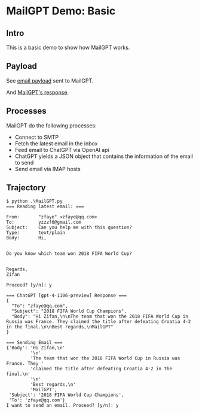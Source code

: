 # MailGPT Demo: Basic

## Intro

This is a basic demo to show how MailGPT works.

## Payload

See [email payload](./payload.txt) sent to MailGPT.

And [MailGPT's response](./response.txt).

## Processes

MailGPT do the following processes:

- Connect to SMTP 
- Fetch the latest email in the inbox
- Feed email to ChatGPT via OpenAI api
- ChatGPT yields a JSON object that contains the information of the email to send
- Send email via IMAP hosts

## Trajectory

```plaintext
$ python .\MailGPT.py
=== Reading latest email: ===

From:       "zfaye" <zfaye@qq.com>
To:         yzzzf0@gmail.com
Subject:    Can you help me with this question?
Type:       text/plain
Body:       Hi,


Do you know which team won 2018 FIFA World Cup?


Regards,
Zifan

Proceed? [y/n]: y

=== ChatGPT [gpt-4-1106-preview] Response ===
{
  "To": "zfaye@qq.com",
  "Subject": "2018 FIFA World Cup Champions",
  "Body": "Hi Zifan,\n\nThe team that won the 2018 FIFA World Cup in Russia was France. They claimed the title after defeating Croatia 4-2 in the final.\n\nBest regards,\nMailGPT"
}

=== Sending Email ===
{'Body': 'Hi Zifan,\n'
         '\n'
         'The team that won the 2018 FIFA World Cup in Russia was France. They '
         'claimed the title after defeating Croatia 4-2 in the final.\n'
         '\n'
         'Best regards,\n'
         'MailGPT',
 'Subject': '2018 FIFA World Cup Champions',
 'To': 'zfaye@qq.com'}
I want to send an email. Proceed? [y/n]: y
```
